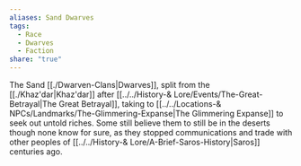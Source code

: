 ```yaml
---
aliases: Sand Dwarves
tags:
  - Race
  - Dwarves
  - Faction
share: "true"
---
```


The Sand [[./Dwarven-Clans|Dwarves]], split from the [[./Khaz'dar|Khaz'dar]] after [[../../History-& Lore/Events/The-Great-Betrayal|The Great Betrayal]], taking to [[../../Locations-& NPCs/Landmarks/The-Glimmering-Expanse|The Glimmering Expanse]] to seek out untold riches. Some still believe them to still be in the deserts though none know for sure, as they stopped communications and trade with other peoples of [[../../History-& Lore/A-Brief-Saros-History|Saros]] centuries ago.